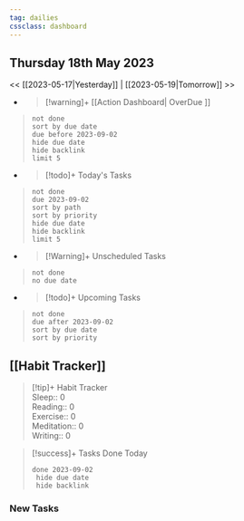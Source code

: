 ```yaml
---
tag: dailies
cssclass: dashboard
---
```

## Thursday 18th May 2023

<< [[2023-05-17|Yesterday]] | [[2023-05-19|Tomorrow]] >>

- > [!warning]+ [[Action Dashboard| OverDue ]]
> ```tasks
> not done
> sort by due date
> due before 2023-09-02
> hide due date
> hide backlink
> limit 5
> ```

- > [!todo]+ Today's Tasks
> ```tasks
> not done
> due 2023-09-02
> sort by path
> sort by priority
> hide due date
> hide backlink
> limit 5
> ```

- > [!Warning]+ Unscheduled Tasks  
 > ```tasks  
 > not done  
 > no due date

- > [!todo]+ Upcoming Tasks
> ```tasks  
> not done  
> due after 2023-09-02  
> sort by due date
> sort by priority  

## [[Habit Tracker]]
> [!tip]+ Habit Tracker  
> Sleep:: 0  
> Reading:: 0  
> Exercise:: 0  
> Meditation:: 0  
> Writing:: 0


> [!success]+ Tasks Done Today
> ```tasks 
> done 2023-09-02
>  hide due date
>  hide backlink
### New Tasks

